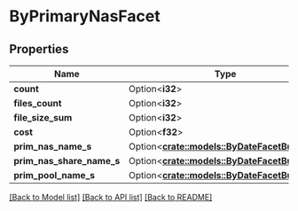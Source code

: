 # ByPrimaryNasFacet

## Properties

Name | Type | Description | Notes
------------ | ------------- | ------------- | -------------
**count** | Option<**i32**> |  | [optional]
**files_count** | Option<**i32**> |  | [optional]
**file_size_sum** | Option<**i32**> |  | [optional]
**cost** | Option<**f32**> |  | [optional]
**prim_nas_name_s** | Option<[**crate::models::ByDateFacetBuckets**](by_date_facet_buckets.md)> |  | [optional]
**prim_nas_share_name_s** | Option<[**crate::models::ByDateFacetBuckets**](by_date_facet_buckets.md)> |  | [optional]
**prim_pool_name_s** | Option<[**crate::models::ByDateFacetBuckets**](by_date_facet_buckets.md)> |  | [optional]

[[Back to Model list]](../README.md#documentation-for-models) [[Back to API list]](../README.md#documentation-for-api-endpoints) [[Back to README]](../README.md)


